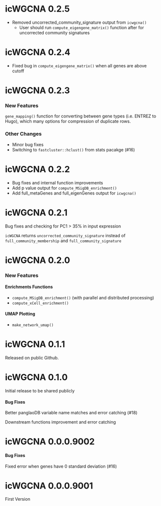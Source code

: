 # icWGCNA 0.2.5

- Removed uncorrected_community_signature output from `icwgcna()`
    - User should run `compute_eigengene_matrix()` function after for 
    uncorrected community signatures

# icWGCNA 0.2.4

- Fixed bug in `compute_eigengene_matrix()` when all genes are above cutoff

# icWGCNA 0.2.3

### New Features

`gene_mapping()` function for converting between gene types (i.e. ENTREZ to
Hugo), which many options for compression of duplicate rows.

### Other Changes

- Minor bug fixes
- Switching to  `fastcluster::hclust()` from stats pacakge (#16)

# icWGCNA 0.2.2

- Bug fixes and internal function improvements
- Add p value output for `compute_MSigDB_enrichment()`
- Add full_metaGenes and full_eigenGenes output for `icwgcna()`

# icWGCNA 0.2.1

Bug fixes and checking for PC1 > 35% in input expression

`icWGCNA` returns `uncorrected_community_signature` instead of 
`full_community_membership` and `full_community_signature`

# icWGCNA 0.2.0

### New Features

#### Enrichments Functions
- `compute_MSigDB_enrichment()` (with parallel and distributed processing)
- `compute_xCell_enrichment()`

#### UMAP Plotting
- `make_network_umap()`

# icWGCNA 0.1.1

Released on public Github. 

# icWGCNA 0.1.0

Initial release to be shared publicly

#### Bug Fixes

Better panglaoDB variable name matches and error catching (#18)

Downstream functions improvement and error catching

# icWGCNA 0.0.0.9002

#### Bug Fixes

Fixed error when genes have 0 standard deviation (#16)


# icWGCNA 0.0.0.9001

First Version

